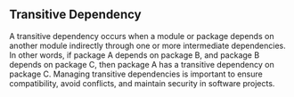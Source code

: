 ## Transitive Dependency

A transitive dependency occurs when a module or package depends on another module indirectly through one or more intermediate dependencies. In other words, if package A depends on package B, and package B depends on package C, then package A has a transitive dependency on package C. Managing transitive dependencies is important to ensure compatibility, avoid conflicts, and maintain security in software projects.



